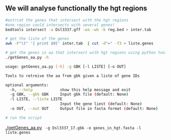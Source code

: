 ## We will analyse functionally the hgt regions
````bash
#extrcat the genes that intersect with the hgt regions
#one region could intersects with several genes!
bedtools intersect -a Dsl3337.gff -wa -wb -b reg.bed > inter.tab

# get the liste of the genes
awk -F"\t" '{ print $9}' inter.tab  | cut -d"=" -f3 > liste.genes

# get the genes in aa that intersect with hgt regions using python tool
./getGenes_aa.py -h

usage: getGenes_aa.py [-h] -g GBK [-l LISTE] [-o OUT]

Tools to retreive the aa from gbk given a liste of gene IDs

optional arguments:
  -h, --help            show this help message and exit
  -g GBK, --gbk GBK     Input gbk file (default: None)
  -l LISTE, --liste LISTE
                        Input the gene liest (default: None)
  -o OUT, --out OUT     Output file in fasta format (default: None)

# run the script
````

[./getGenes_aa.py](./getGenes_aa.py) ```` -g Dsl3337_17.gbk -o genes_in_hgt.fasta -l liste.genes```` 


